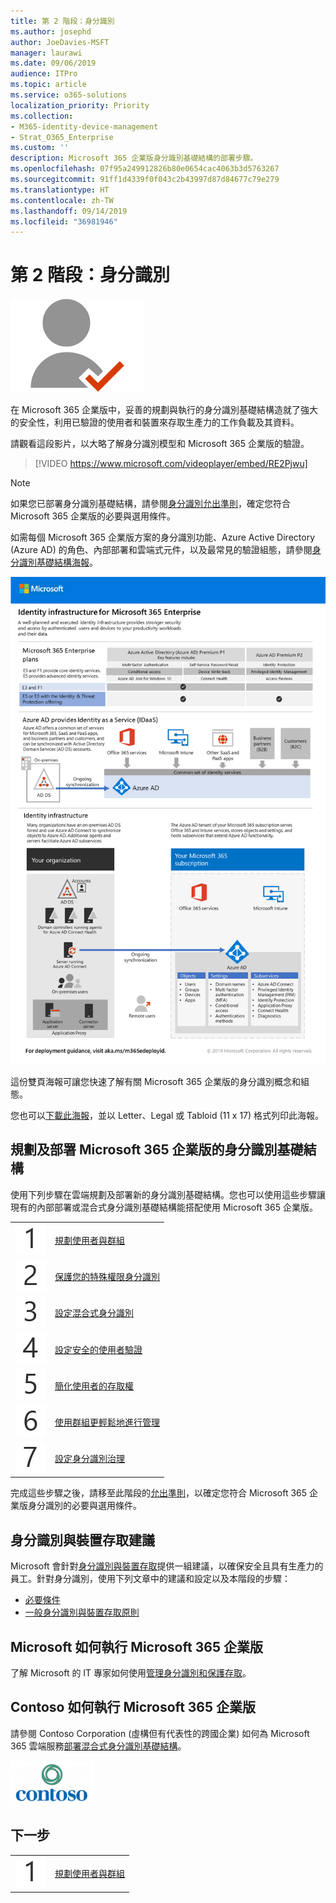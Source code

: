 ```yaml
---
title: 第 2 階段：身分識別
ms.author: josephd
author: JoeDavies-MSFT
manager: laurawi
ms.date: 09/06/2019
audience: ITPro
ms.topic: article
ms.service: o365-solutions
localization_priority: Priority
ms.collection:
- M365-identity-device-management
- Strat_O365_Enterprise
ms.custom: ''
description: Microsoft 365 企業版身分識別基礎結構的部署步驟。
ms.openlocfilehash: 07f95a249912826b80e0654cac4063b3d5763267
ms.sourcegitcommit: 91ff1d4339f0f043c2b43997d87d84677c79e279
ms.translationtype: HT
ms.contentlocale: zh-TW
ms.lasthandoff: 09/14/2019
ms.locfileid: "36981946"
---
```

# <a name="phase-2-identity"></a>第 2 階段：身分識別

![](./media/deploy-foundation-infrastructure/identity_icon.png)

在 Microsoft 365 企業版中，妥善的規劃與執行的身分識別基礎結構造就了強大的安全性，利用已驗證的使用者和裝置來存取生產力的工作負載及其資料。

請觀看這段影片，以大略了解身分識別模型和 Microsoft 365 企業版的驗證。

> [!VIDEO https://www.microsoft.com/videoplayer/embed/RE2Pjwu]

>[!Note]
>如果您已部署身分識別基礎結構，請參閱[身分識別允出準則](identity-exit-criteria.md)，確定您符合 Microsoft 365 企業版的必要與選用條件。
>

如需每個 Microsoft 365 企業版方案的身分識別功能、Azure Active Directory (Azure AD) 的角色、內部部署和雲端式元件，以及最常見的驗證組態，請參閱[身分識別基礎結構海報](media/identity-infrastructure/M365E-ID-Infra.pdf)。

[![身分識別基礎結構海報](./media/identity-infrastructure/m365e-identity-arch-poster.png)](media/identity-infrastructure/M365E-ID-Infra.pdf)

這份雙頁海報可讓您快速了解有關 Microsoft 365 企業版的身分識別概念和組態。

您也可以[下載此海報](https://github.com/MicrosoftDocs/microsoft-365-docs/raw/public/microsoft-365/enterprise/media/identity-infrastructure/M365E-ID-Infra.pdf)，並以 Letter、Legal 或 Tabloid (11 x 17) 格式列印此海報。

## <a name="plan-and-deploy-your-microsoft-365-enterprise-identity-infrastructure"></a>規劃及部署 Microsoft 365 企業版的身分識別基礎結構 

使用下列步驟在雲端規劃及部署新的身分識別基礎結構。您也可以使用這些步驟讓現有的內部部署或混合式身分識別基礎結構能搭配使用 Microsoft 365 企業版。 

|||
|:-------|:-----|
|![](./media/stepnumbers/Step1.png)| [規劃使用者與群組](identity-plan-users-groups.md) |
|![](./media/stepnumbers/Step2.png)| [保護您的特殊權限身分識別](identity-designate-protect-admin-accounts.md) |
|![](./media/stepnumbers/Step3.png)| [設定混合式身分識別](identity-azure-ad-connect.md) |
|![](./media/stepnumbers/Step4.png)| [設定安全的使用者驗證](identity-multi-factor-authentication.md) |
|![](./media/stepnumbers/Step5.png)| [簡化使用者的存取權](identity-password-reset.md) |
|![](./media/stepnumbers/Step6.png)| [使用群組更輕鬆地進行管理](identity-self-service-group-management.md) |
|![](./media/stepnumbers/Step7.png)| [設定身分識別治理](identity-governance.md) |

完成這些步驟之後，請移至此階段的[允出準則](identity-exit-criteria.md)，以確定您符合 Microsoft 365 企業版身分識別的必要與選用條件。

## <a name="identity-and-device-access-recommendations"></a>身分識別與裝置存取建議

Microsoft 會針對[身分識別與裝置存取](microsoft-365-policies-configurations.md)提供一組建議，以確保安全且具有生產力的員工。針對身分識別，使用下列文章中的建議和設定以及本階段的步驟：

- [必要條件](identity-access-prerequisites.md)
- [一般身分識別與裝置存取原則](identity-access-policies.md)

## <a name="how-microsoft-does-microsoft-365-enterprise"></a>Microsoft 如何執行 Microsoft 365 企業版

了解 Microsoft 的 IT 專家如何使用[管理身分識別和保護存取](https://www.microsoft.com/zh-TW/itshowcase/deploying-and-managing-microsoft-365#primaryR5)。

## <a name="how-contoso-did-microsoft-365-enterprise"></a>Contoso 如何執行 Microsoft 365 企業版

請參閱 Contoso Corporation (虛構但有代表性的跨國企業) 如何為 Microsoft 365 雲端服務[部署混合式身分識別基礎結構](contoso-identity.md)。

![](./media/contoso-overview/contoso-icon.png)


## <a name="next-step"></a>下一步

|||
|:-------|:-----|
|![](./media/stepnumbers/Step1.png)| [規劃使用者與群組](identity-plan-users-groups.md) |
